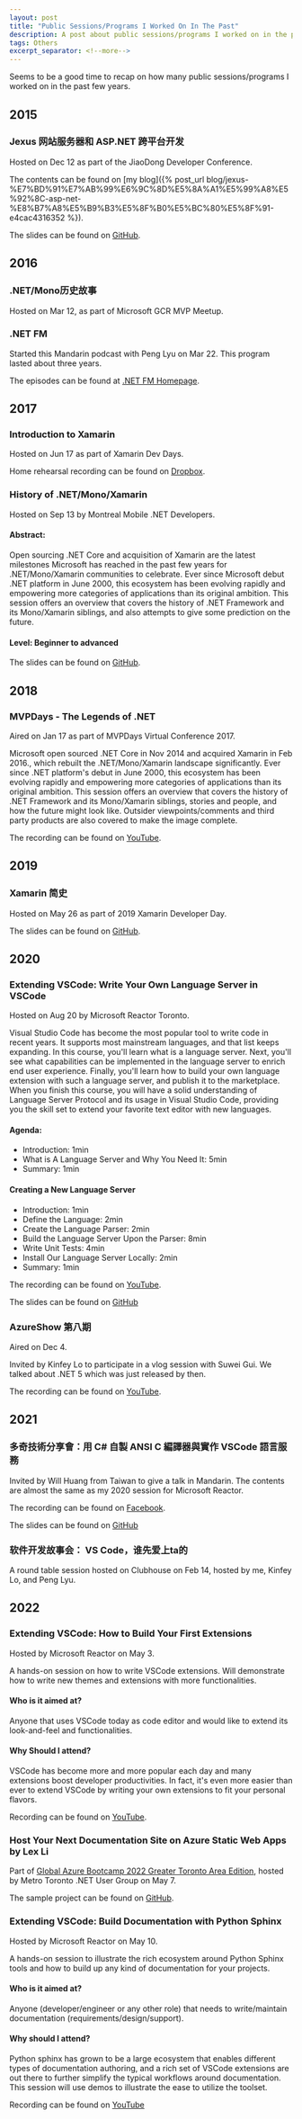 ```yaml
---
layout: post
title: "Public Sessions/Programs I Worked On In The Past"
description: A post about public sessions/programs I worked on in the past few years.
tags: Others
excerpt_separator: <!--more-->
---
```

Seems to be a good time to recap on how many public sessions/programs I worked on in the past few years.
<!--more-->

## 2015

### Jexus 网站服务器和 ASP.NET 跨平台开发

Hosted on Dec 12 as part of the JiaoDong Developer Conference.

The contents can be found on [my blog]({% post_url blog/jexus-%E7%BD%91%E7%AB%99%E6%9C%8D%E5%8A%A1%E5%99%A8%E5%92%8C-asp-net-%E8%B7%A8%E5%B9%B3%E5%8F%B0%E5%BC%80%E5%8F%91-e4cac4316352 %}).

The slides can be found on [GitHub](https://github.com/lextm/slides/raw/master/JexusManager%20cn.pptx).

## 2016

### .NET/Mono历史故事

Hosted on Mar 12, as part of Microsoft GCR MVP Meetup.

### .NET FM
Started this Mandarin podcast with Peng Lyu on Mar 22. This program lasted about three years.

The episodes can be found at [.NET FM Homepage](https://podcast.dotnet.fm).

## 2017

### Introduction to Xamarin

Hosted on Jun 17 as part of Xamarin Dev Days.

Home rehearsal recording can be found on [Dropbox](https://www.dropbox.com/s/ollduu14h6cotpt/Introduction.m4a?dl=0).

### History of .NET/Mono/Xamarin

Hosted on Sep 13 by Montreal Mobile .NET Developers.

#### Abstract:

Open sourcing .NET Core and acquisition of Xamarin are the latest milestones Microsoft has reached in the past few years for .NET/Mono/Xamarin communities to celebrate. Ever since Microsoft debut .NET platform in June 2000, this ecosystem has been evolving rapidly and empowering more categories of applications than its original ambition. This session offers an overview that covers the history of .NET Framework and its Mono/Xamarin siblings, and also attempts to give some prediction on the future.

#### Level: Beginner to advanced

The slides can be found on [GitHub](https://github.com/lextm/booksamples/blob/master/History_DotNet_Mono_en.pptx).

## 2018

### MVPDays - The Legends of .NET

Aired on Jan 17 as part of MVPDays Virtual Conference 2017.

Microsoft open sourced .NET Core in Nov 2014 and acquired Xamarin in Feb 2016., which rebuilt the .NET/Mono/Xamarin landscape significantly. Ever since .NET platform's debut in June 2000, this ecosystem has been evolving rapidly and empowering more categories of applications than its original ambition. This session offers an overview that covers the history of .NET Framework and its Mono/Xamarin siblings, stories and people, and how the future might look like. Outsider viewpoints/comments and third party products are also covered to make the image complete.

The recording can be found on [YouTube](https://www.youtube.com/watch?v=UtJ4N_SraCQ&t=1s).

## 2019

### Xamarin 简史

Hosted on May 26 as part of 2019 Xamarin Developer Day.

The slides can be found on [GitHub](https://github.com/lextm/slides/raw/master/xamarin-history.pptx).

## 2020

### Extending VSCode: Write Your Own Language Server in VSCode

Hosted on Aug 20 by Microsoft Reactor Toronto.

Visual Studio Code has become the most popular tool to write code in recent years. It supports most mainstream languages, and that list keeps expanding. In this course, you'll learn what is a language server. Next, you'll see what capabilities can be implemented in the language server to enrich end user experience. Finally, you'll learn how to build your own language extension with such a language server, and publish it to the marketplace. When you finish this course, you will have a solid understanding of Language Server Protocol and its usage in Visual Studio Code, providing you the skill set to extend your favorite text editor with new languages.

#### Agenda:

* Introduction: 1min
* What is A Language Server and Why You Need It: 5min
* Summary: 1min

#### Creating a New Language Server

* Introduction: 1min
* Define the Language: 2min
* Create the Language Parser: 2min
* Build the Language Server Upon the Parser: 8min
* Write Unit Tests: 4min
* Install Our Language Server Locally: 2min
* Summary: 1min

The recording can be found on [YouTube](https://www.youtube.com/watch?v=H0p7tcUuJm0&t=1s).

The slides can be found on [GitHub](https://github.com/lextm/slides/blob/master/write-your-own-language-server.pdf)

### AzureShow 第八期
Aired on Dec 4.

Invited by Kinfey Lo to participate in a vlog session with Suwei Gui. We talked about .NET 5 which was just released by then.

The recording can be found on [YouTube](https://www.youtube.com/watch?v=cLxBHno83Zk).

## 2021

### 多奇技術分享會：用 C# 自製 ANSI C 編譯器與實作 VSCode 語言服務

Invited by Will Huang from Taiwan to give a talk in Mandarin. The contents are almost the same as my 2020 session for Microsoft Reactor.

The recording can be found on [Facebook](https://fb.watch/i35Ol1F5gx/).

The slides can be found on [GitHub](https://github.com/lextm/slides/raw/master/write-your-own-language-server-tw.pptx)

### 软件开发故事会： VS Code，谁先爱上ta的

A round table session hosted on Clubhouse on Feb 14, hosted by me, Kinfey Lo, and Peng Lyu.

## 2022

### Extending VSCode: How to Build Your First Extensions
Hosted by Microsoft Reactor on May 3.

A hands-on session on how to write VSCode extensions. Will demonstrate how to write new themes and extensions with more functionalities.

#### Who is it aimed at? 
Anyone that uses VSCode today as code editor and would like to extend its look-and-feel and functionalities.

#### Why Should I attend? 
VSCode has become more and more popular each day and many extensions boost developer productivities. In fact, it's even more easier than ever to extend VSCode by writing your own extensions to fit your personal flavors.

Recording can be found on [YouTube](https://www.youtube.com/watch?v=hE4F3LNxu4o&t=1s).

### Host Your Next Documentation Site on Azure Static Web Apps by Lex Li

Part of [Global Azure Bootcamp 2022 Greater Toronto Area Edition](https://www.meetup.com/metrotorontoug/events/283781596/), hosted by Metro Toronto .NET User Group on May 7.

The sample project can be found on [GitHub](https://github.com/lextm/azurebootcamp).

### Extending VSCode: Build Documentation with Python Sphinx
Hosted by Microsoft Reactor on May 10.

A hands-on session to illustrate the rich ecosystem around Python Sphinx tools and how to build up any kind of documentation for your projects. 

#### Who is it aimed at? 
Anyone (developer/engineer or any other role) that needs to write/maintain documentation (requirements/design/support). 

#### Why should I attend? 
Python sphinx has grown to be a large ecosystem that enables different types of documentation authoring, and a rich set of VSCode extensions are out there to further simplify the typical workflows around documentation. This session will use demos to illustrate the ease to utilize the toolset.

Recording can be found on [YouTube](https://www.youtube.com/watch?v=v2nLuDpigDA)

